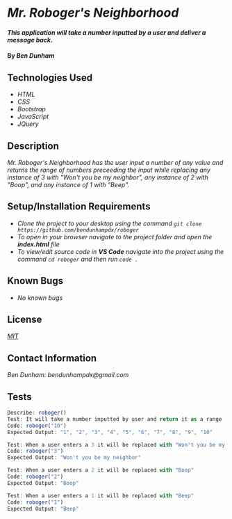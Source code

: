 # _Mr. Roboger's Neighborhood_

#### _This application will take a number inputted by a user and deliver a message back._

#### By _**Ben Dunham**_

## Technologies Used

* _HTML_
* _CSS_
* _Bootstrap_
* _JavaScript_
* _JQuery_

## Description

_Mr. Roboger's Neighborhood has the user input a number of any value and returns the range of numbers preceeding the input while replacing any instance of 3 with "Won't you be my neighbor", any instance of 2 with "Boop", and any instance of 1 with "Beep"._

## Setup/Installation Requirements

* _Clone the project to your desktop using the command ``git clone https://github.com/bendunhampdx/roboger``_
* _To open in your browser navigate to the project folder and open the **index.html** file_
* _To view/edit source code in **VS Code** navigate into the project using the command ``cd roboger`` and then run ``code .``_


## Known Bugs

* _No known bugs_


## License

_[MIT](https://opensource.org/licenses/MIT)_

## Contact Information

_Ben Dunham: bendunhampdx@gmail.com_

## Tests
``` javascript
Describe: roboger()
Test: It will take a number inputted by user and return it as a range
Code: roboger("10")
Expected Output: "1", "2", "3", "4", "5", "6", "7", "8", "9", "10"

Test: When a user enters a 3 it will be replaced with "Won't you be my neighbor"
Code: roboger("3")
Expected Output: "Won't you be my neighbor"

Test: When a user enters a 2 it will be replaced with "Boop"
Code: roboger("2")
Expected Output: "Boop"

Test: When a user enters a 1 it will be replaced with "Beep"
Code: roboger("1")
Expected Output: "Beep"
```